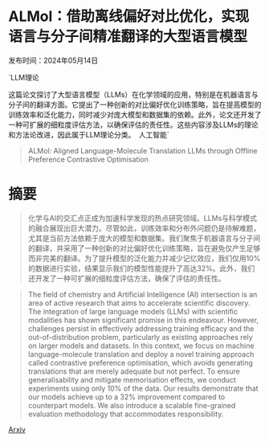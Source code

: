 # ALMol：借助离线偏好对比优化，实现语言与分子间精准翻译的大型语言模型

发布时间：2024年05月14日

`LLM理论

这篇论文探讨了大型语言模型（LLMs）在化学领域的应用，特别是在机器语言与分子间的翻译方面。它提出了一种创新的对比偏好优化训练策略，旨在提高模型的训练效率和泛化能力，同时减少对庞大模型和数据集的依赖。此外，论文还开发了一种可扩展的细粒度评估方法，以确保评估的责任性。这些内容涉及LLMs的理论和方法论改进，因此属于LLM理论分类。` `人工智能`

> ALMol: Aligned Language-Molecule Translation LLMs through Offline Preference Contrastive Optimisation

# 摘要

> 化学与AI的交汇点正成为加速科学发现的热点研究领域。LLMs与科学模式的融合展现出巨大潜力。尽管如此，训练效率和分布外问题仍是待解难题，尤其是当前方法依赖于庞大的模型和数据集。我们聚焦于机器语言与分子间的翻译，并采用了一种创新的对比偏好优化训练策略，旨在避免仅产生足够而非完美的翻译。为了提升模型的泛化能力并减少记忆效应，我们仅用10%的数据进行实验，结果显示我们的模型性能提升了高达32%。此外，我们还开发了一种可扩展的细粒度评估方法，确保了评估的责任性。

> The field of chemistry and Artificial Intelligence (AI) intersection is an area of active research that aims to accelerate scientific discovery. The integration of large language models (LLMs) with scientific modalities has shown significant promise in this endeavour. However, challenges persist in effectively addressing training efficacy and the out-of-distribution problem, particularly as existing approaches rely on larger models and datasets. In this context, we focus on machine language-molecule translation and deploy a novel training approach called contrastive preference optimisation, which avoids generating translations that are merely adequate but not perfect. To ensure generalisability and mitigate memorisation effects, we conduct experiments using only 10\% of the data. Our results demonstrate that our models achieve up to a 32\% improvement compared to counterpart models. We also introduce a scalable fine-grained evaluation methodology that accommodates responsibility.

[Arxiv](https://arxiv.org/abs/2405.08619)